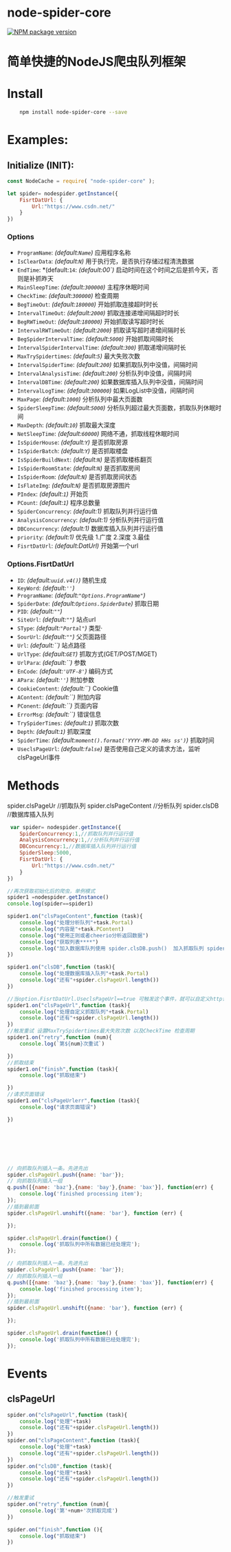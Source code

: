 # node-spider-core


[![NPM package version](https://img.shields.io/npm/v/node-spider-core?label=npm%20package)](https://www.npmjs.com/package/node-spider-core)

# 简单快捷的NodeJS爬虫队列框架

# Install

```bash
	npm install node-spider-core --save
```



# Examples:

## Initialize (INIT):

```js
const NodeCache = require( "node-spider-core" );

let spider= nodespider.getInstance({
    FisrtDatUrl: {
        Url:"https://www.csdn.net/"
    }
})


```

### Options
- `ProgramName`: *(default:`Name`)* 应用程序名称
- `IsClearData`: *(default:`N`)* 用于执行完，是否执行存储过程清洗数据
- `EndTime`: *(default:`14`: *(default:00`)* 启动时间在这个时间之后是抓今天，否则是补抓昨天
- `MainSleepTime`: *(default:`300000`)* 主程序休眠时间
- `CheckTime`: *(default:`300000`)* 检查周期
- `BegTimeOut`: *(default:`180000`)* 开始抓取连接超时时长
- `IntervalTimeOut`: *(default:`2000`)* 抓取连接递增间隔超时时长
- `BegRWTimeOut`: *(default:`180000`)* 开始抓取读写超时时长
- `IntervalRWTimeOut`: *(default:`2000`)* 抓取读写超时递增间隔时长
- `BegSpiderIntervalTime`: *(default:`5000`)* 开始抓取间隔时长
- `IntervalSpiderIntervalTime`: *(default:`300`)* 抓取递增间隔时长
- `MaxTrySpidertimes`: *(default:`5`)* 最大失败次数
- `IntervalSpiderTime`: *(default:`200`)* 如果抓取队列中没值，间隔时间
- `IntervalAnalysisTime`: *(default:`200`)* 分析队列中没值，间隔时间
- `IntervalDBTime`: *(default:`200`)* 如果数据库插入队列中没值，间隔时间
- `IntervalLogTime`: *(default:`300000`)* 如果LogList中没值，间隔时间
- `MaxPage`: *(default:`1000`)* 分析队列中最大页面数
- `SpiderSleepTime`: *(default:`5000`)* 分析队列超过最大页面数，抓取队列休眠时间
- `MaxDepth`: *(default:`10`)* 抓取最大深度
- `NetSleepTime`: *(default:`60000`)* 网络不通，抓取线程休眠时间
- `IsSpiderHouse`: *(default:`Y`)* 是否抓取房源
- `IsSpiderBatch`: *(default:`Y`)* 是否抓取楼盘
- `IsSpiderBuildNext`: *(default:`N`)* 是否抓取楼栋翻页
- `IsSpiderRoomState`: *(default:`N`)* 是否抓取房间
- `IsSpiderRoom`: *(default:`N`)* 是否抓取房间状态
- `IsFlateImg`: *(default:`N`)* 是否抓取房源图片
- `PIndex`: *(default:`1`)* 开始页
- `PCount`: *(default:`1`)* 程序总数量
- `SpiderConcurrency`: *(default:1)* 抓取队列并行运行值
- `AnalysisConcurrency`: *(default:1)* 分析队列并行运行值
- `DBConcurrency`: *(default:1)* 数据库插入队列并行运行值
- `priority`: *(default:1)* 优先级 1.广度 2.深度 3.最佳
- `FisrtDatUrl`: *(default:DatUrl)* 开始第一个url

### Options.FisrtDatUrl
- `ID`: *(default:`uuid.v4()`)* 随机生成
- `KeyWord`: *(default:`''`)*
- `ProgramName`: *(default:`"Options.ProgramName"`)* 
- `SpiderDate`: *(default:`Options.SpiderDate`)* 抓取日期
- `PID`: *(default:`""`)*
- `SiteUrl`: *(default:`""`)* 站点url
- `SType`: *(default:`"Portal"`)* 类型·
- `SourUrl`: *(default:`""`)* 父页面路径
- `Url`: *(default:``)* 站点路径
- `UrlType`: *(default:`GET`)* 抓取方式(GET/POST/MGET)
- `UrlPara`: *(default:``)* 参数
- `EnCode`: *(default:`'UTF-8'`)* 编码方式
- `APara`: *(default:`''`)* 附加参数
- `CookieContent`: *(default:``)* Cookie值
- `AContent`: *(default:``)* 附加内容
- `PConent`: *(default:``)* 页面内容
- `ErrorMsg`: *(default:``)* 错误信息
- `TrySpiderTimes`: *(default:`1`)* 抓取次数
- `Depth`: *(default:`1`)* 抓取深度
- `SpiderTime`: *(default:`moment().format('YYYY-MM-DD HHs ss')`)* 抓取时间
- `UseclsPageUrl`: *(default:`false`)* 是否使用自己定义的请求方法，监听clsPageUrl事件


# Methods
spider.clsPageUr  //抓取队列
spider.clsPageContent //分析队列
spider.clsDB //数据库插入队列
```js
 var spider= nodespider.getInstance({
    SpiderConcurrency:1,//抓取队列并行运行值
    AnalysisConcurrency:1,//分析队列并行运行值
    DBConcurrency:1,//数据库插入队列并行运行值
    SpiderSleep:5000,
    FisrtDatUrl: {
        Url:"https://www.csdn.net/"
    }
})

//再次获取初始化后的爬虫，单例模式
spider1 =nodespider.getInstance()
console.log(spider==spider1)

spider1.on("clsPageContent",function (task){
    console.log("处理分析队列"+task.Portal)
    console.log("内容是"+task.PContent)
    console.log("使用正则或者cheerio分析返回数据")
    console.log("获取列表****")
    console.log("加入数据库队列使用 spider.clsDB.push()  加入抓取队列 spider.clsDB.push()")
})

spider1.on("clsDB",function (task){
    console.log("处理数据库插入队列"+task.Portal)
    console.log("还有"+spider.clsPageUrl.length())
})

//当option.FisrtDatUrl.UseclsPageUrl==true 可触发这个事件，就可以自定义http请求了
spider1.on("clsPageUrl",function (task){
    console.log("处理自定义抓取队列"+task.Portal)
    console.log("还有"+spider.clsPageUrl.length())
})
//触发重试 设置MaxTrySpidertimes最大失败次数 以及CheckTime 检查周期
spider1.on("retry",function (num){
    console.log(`第${num}次重试`)

})
//抓取结束
spider1.on("finish",function (task){
    console.log("抓取结束")

})
//请求页面错误
spider1.on("clsPageUrlerr",function (task){
    console.log("请求页面错误")

})







// 向抓取队列插入一条。先进先出
spider.clsPageUrl.push({name: 'bar'});
// 向抓取队列插入一组
q.push([{name: 'baz'},{name: 'bay'},{name: 'bax'}], function(err) {
    console.log('finished processing item');
});
//插到最前面 
spider.clsPageUrl.unshift({name: 'bar'}, function (err) {

});

spider.clsPageUrl.drain(function() {
    console.log('抓取队列中所有数据已经处理完');
});

// 向抓取队列插入一条。先进先出
spider.clsPageUrl.push({name: 'bar'});
// 向抓取队列插入一组
q.push([{name: 'baz'},{name: 'bay'},{name: 'bax'}], function(err) {
    console.log('finished processing item');
});
//插到最前面 
spider.clsPageUrl.unshift({name: 'bar'}, function (err) {

});

spider.clsPageUrl.drain(function() {
    console.log('抓取队列中所有数据已经处理完');
});

```



# Events

## clsPageUrl


```js
spider.on("clsPageUrl",function (task){
    console.log("处理"+task)
    console.log("还有"+spider.clsPageUrl.length())
})
spider.on("clsPageContent",function (task){
    console.log("处理"+task)
    console.log("还有"+spider.clsPageUrl.length())
})
spider.on("clsDB",function (task){
    console.log("处理"+task)
    console.log("还有"+spider.clsPageUrl.length())
})

//触发重试
spider.on("retry",function (num){
    console.log('第'+num+'次抓取完成')
})

spider.on("finish",function (){
    console.log("抓取结束")
})


```

